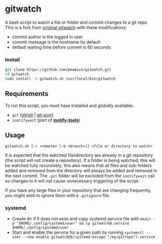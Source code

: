 

# gitwatch

A bash script to watch a file or folder and commit changes to a git repo.  
This is a fork from [original gitwatch](https://github.com/gitwatch/gitwatch) with these modifications:  
* commit author is the logged in user
* commit message is the hostname by default
* default waiting time before commit is 60 seconds


### Install

```sh
git clone https://github.com/pmamico/gitwatch.git
cd gitwatch
sudo install -b gitwatch.sh /usr/local/bin/gitwatch
```

## Requirements

To run this script, you must have installed and globally available:

* `git` ([git/git](https://github.com/git/git) | [git-scm](http://www.git-scm.com))
* `inotifywait` (part of **[inotify-tools](https://github.com/rvoicilas/inotify-tools)**)



## Usage

`gitwatch.sh [-r <remote> [-b <branch>]] <file or directory to watch>`

It is expected that the watched file/directory are already in a git repository
(the script will not create a repository). If a folder is being watched, this
will be watched fully recursively; this also means that all files and
sub-folders added and removed from the directory will always be added and
removed in the next commit. The `.git` folder will be excluded from the
`inotifywait` call so changes to it will not cause unnecessary triggering of
the script.

If you have any large files in your repository that are changing frequently,
you might wish to ignore them with a `.gitignore` file.

### systemd


* Create dir if it does not exist and copy systemd service file with
  `mkdir -p "$HOME/.config/systemd/user" && cp gitwatch@.service $HOME/.config/systemd/user`
* Start and enable the service for a given path by running
  `systemctl --user --now enable gitwatch@$(systemd-escape "/my/gitrepo").service`
